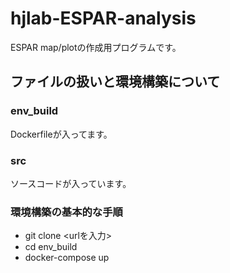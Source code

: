 # hjlab-ESPAR-analysis

ESPAR map/plotの作成用プログラムです。

## ファイルの扱いと環境構築について

### env_build
Dockerfileが入ってます。

### src
ソースコードが入っています。


### 環境構築の基本的な手順
- git clone <urlを入力>
- cd env_build
- docker-compose up